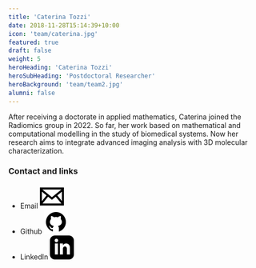 ```yaml
---
title: 'Caterina Tozzi'
date: 2018-11-28T15:14:39+10:00
icon: 'team/caterina.jpg'
featured: true
draft: false
weight: 5
heroHeading: 'Caterina Tozzi'
heroSubHeading: 'Postdoctoral Researcher'
heroBackground: 'team/team2.jpg'
alumni: false
---
```


After receiving a doctorate in applied mathematics, Caterina joined the Radiomics group in 2022. So far, her work based on mathematical and computational modelling in the study of biomedical systems. Now her research aims to integrate advanced imaging analysis with 3D molecular characterization.


### Contact and links

- Email [![profile](/social/mail.svg)](mailto:caterinatozzi@vhio.net)
- Github [![profile](/social/github.svg)](https://github.com/CaterinaTozzi) 
- LinkedIn [![profile](/social/linkedin.svg)](https://es.linkedin.com/in/caterina-tozzi)
